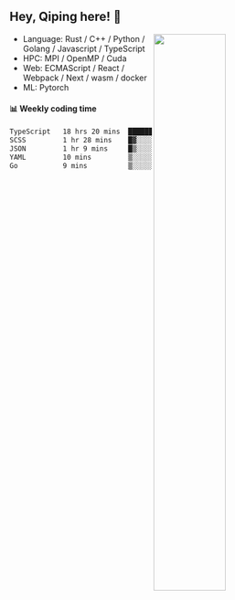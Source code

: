 

## Hey, Qiping here! :wave:

[<img align="right" width="50%" src="https://github-readme-stats.vercel.app/api?username=ppppqp&theme=dark&show_icons=true">](https://metrics.lecoq.io/ppppqp?template=classic)



-   Language: Rust / C++ / Python / Golang / Javascript / TypeScript
-   HPC: MPI / OpenMP / Cuda
-   Web: ECMAScript / React / Webpack / Next / wasm / docker
-   ML: Pytorch



#### :bar_chart: Weekly coding time

<!--START_SECTION:waka-->

```txt
TypeScript   18 hrs 20 mins  █████████████████████▓░░░   86.00 %
SCSS         1 hr 28 mins    █▓░░░░░░░░░░░░░░░░░░░░░░░   06.90 %
JSON         1 hr 9 mins     █▒░░░░░░░░░░░░░░░░░░░░░░░   05.40 %
YAML         10 mins         ▒░░░░░░░░░░░░░░░░░░░░░░░░   00.81 %
Go           9 mins          ▒░░░░░░░░░░░░░░░░░░░░░░░░   00.72 %
```

<!--END_SECTION:waka-->
